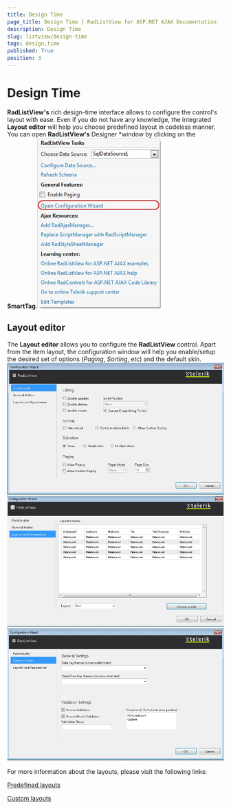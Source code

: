 ```yaml
---
title: Design Time
page_title: Design Time | RadListView for ASP.NET AJAX Documentation
description: Design Time
slug: listview/design-time
tags: design,time
published: True
position: 3
---
```


# Design Time



**RadListView's** rich design-time interface allows to configure the control's layout with ease. Even if you do not have any knowledge, the integrated **Layout editor** will help you choose predefined layout in codeless manner. You can open **RadListView's** Designer *window by clicking on the **SmartTag**.![Open Layout Editor](images/listview_gettingstarted8.jpg)

## Layout editor

The **Layout editor** allows you to configure the **RadListView** control. Apart from the item layout, the configuration window will help you enable/setup the desired set of options (*Paging*, *Sorting*, etc) and the default skin.![Functionality Window](images/listview_gettingstarted14.jpg)![Layouts and Appereance](images/listview_gettingstarted11.jpg)![listview gettingstarted 14 generalsettings](images/listview_gettingstarted14_generalsettings.jpg)

For more information about the layouts, please visit the following links:

[ Predefined layouts ](http://demos.telerik.com/aspnet-ajax/listview/examples/appearancestyling/predefinedlayouts/defaultcs.aspx)

[ Custom layouts ](http://demos.telerik.com/aspnet-ajax/listview/examples/appearancestyling/customlayouts/defaultcs.aspx)
